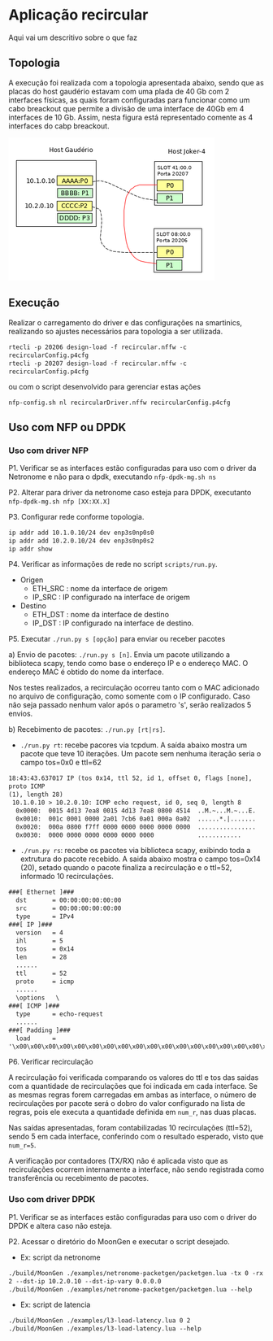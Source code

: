 # Aplicação recircular 
Aqui vai um descritivo sobre o que faz

## Topologia
A execução foi realizada com a topologia apresentada abaixo, sendo que as placas 
do host gaudério estavam com uma plada de 40 Gb com 2 interfaces físicas, as 
quais foram configuradas para funcionar como um cabo breackout que permite a 
divisão de uma interface de 40Gb em 4 interfaces de 10 Gb. Assim, nesta figura 
está representado comente as 4 interfaces do cabp breackout.

![](./topologia.png)



## Execução

Realizar o carregamento do driver e das configurações na smartinics, realizando so 
ajustes necessários para topologia a ser utilizada.


```
rtecli -p 20206 design-load -f recircular.nffw -c recircularConfig.p4cfg
rtecli -p 20207 design-load -f recircular.nffw -c recircularConfig.p4cfg 
```
ou com o script desenvolvido para gerenciar estas ações
```
nfp-config.sh nl recircularDriver.nffw recircularConfig.p4cfg
```

## Uso com NFP  ou DPDK

### Uso com driver NFP 
P1. Verificar se as interfaces estão configuradas para uso com o driver da
Netronome e não para o dpdk, executando `nfp-dpdk-mg.sh ns`

P2. Alterar para driver da netronome caso esteja para DPDK, executanto 
`nfp-dpdk-mg.sh nfp [XX:XX.X]`

P3. Configurar rede conforme topologia.
```
ip addr add 10.1.0.10/24 dev enp3s0np0s0
ip addr add 10.2.0.10/24 dev enp3s0np0s2
ip addr show
```

P4. Verificar as informações de rede no script `scripts/run.py`.
* Origen
    * ETH_SRC : nome da interface de origem 
    * IP_SRC : IP configurado na interface de origem
* Destino
    * ETH_DST : nome da interface de destino
    * IP_DST : IP configurado na interface de destino.

P5. Executar `./run.py s [opção]` para enviar ou receber pacotes

a) Envio de pacotes: `./run.py s [n]`.
Envia um pacote utilizando a biblioteca scapy, tendo como
base o endereço IP e o endereço MAC. O endereço MAC é obtido do nome da
interface. 

Nos testes realizados, a recirculação ocorreu tanto com o MAC adicionado no 
arquivo de configuração, como somente com o IP configurado.  Caso não seja passado 
nenhum valor após o parametro 's', serão realizados 5 envios.

b) Recebimento de pacotes: `./run.py [rt|rs]`.

* `./run.py rt`: recebe pacores via tcpdum. A saída abaixo mostra um pacote que teve 10
iterações. Um pacote sem nenhuma iteração seria o campo tos=0x0 e ttl=62 

```
18:43:43.637017 IP (tos 0x14, ttl 52, id 1, offset 0, flags [none], proto ICMP
(1), length 28)
 10.1.0.10 > 10.2.0.10: ICMP echo request, id 0, seq 0, length 8
  0x0000:  0015 4d13 7ea8 0015 4d13 7ea8 0800 4514  ..M.~...M.~...E.
  0x0010:  001c 0001 0000 2a01 7cb6 0a01 000a 0a02  ......*.|.......
  0x0020:  000a 0800 f7ff 0000 0000 0000 0000 0000  ................
  0x0030:  0000 0000 0000 0000 0000 0000            ............
```
* `./run.py rs`: recebe os pacotes via biblioteca scapy, exibindo toda a extrutura
do pacote recebido. A saida abaixo mostra o campo tos=0x14 (20), setado quando o 
pacote finaliza a recirculação e o ttl=52, informado 10 recirculações.

```
###[ Ethernet ]### 
  dst       = 00:00:00:00:00:00
  src       = 00:00:00:00:00:00
  type      = IPv4
###[ IP ]### 
  version   = 4
  ihl       = 5
  tos       = 0x14
  len       = 28
  ......
  ttl       = 52
  proto     = icmp
  ......
  \options   \
###[ ICMP ]### 
  type      = echo-request
  ......
###[ Padding ]### 
  load      = '\x00\x00\x00\x00\x00\x00\x00\x00\x00\x00\x00\x00\x00\x00\x00\x00\x00\x00'
```

P6. Verificar recirculação

A recirculação foi verificada comparando os valores do ttl e tos das saidas com a quantidade 
de recirculações que foi indicada em cada interface. Se as mesmas regras forem carregadas 
em ambas as interface, o número de recirculações por pacote será o dobro do valor configurado na
lista de regras, pois ele executa a quantidade definida em `num_r`, nas duas placas. 

Nas saídas apresentadas, foram contabilizadas 10 recirculações (ttl=52), sendo 5 em cada interface,
conferindo com o resultado esperado, visto que `num_r=5`.

A verificação por contadores (TX/RX) não é aplicada visto que as recirculações ocorrem internamente
a interface, não sendo registrada como transferência ou recebimento de pacotes.


### Uso com driver DPDK
P1. Verificar se as interfaces estão configuradas para uso com o driver do DPDK e
altera caso não esteja.

P2. Acessar o diretório do MoonGen e executar o script desejado.
* Ex: script da netronome
```
./build/MoonGen ./examples/netronome-packetgen/packetgen.lua -tx 0 -rx 2 --dst-ip 10.2.0.10 --dst-ip-vary 0.0.0.0 
./build/MoonGen ./examples/netronome-packetgen/packetgen.lua --help
```
* Ex: script de latencia 
```
./build/MoonGen ./examples/l3-load-latency.lua 0 2
./build/MoonGen ./examples/l3-load-latency.lua --help

```

```

